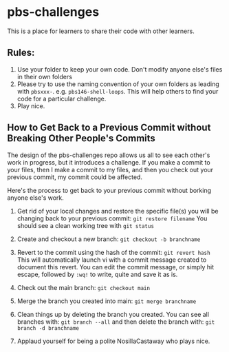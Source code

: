 # pbs-challenges
This is a place for learners to share their code with other learners.

## Rules:

1. Use your folder to keep your own code. Don't modify anyone else's files in their own folders
2. Please try to use the naming convention of your own folders as leading with `pbsxxx-`. e.g. `pbs146-shell-loops`. This will help others to find your code for a particular challenge.
3. Play nice.

## How to Get Back to a Previous Commit without Breaking Other People's Commits

The design of the pbs-challenges repo allows us all to see each other's work in progress, but it introduces a challenge. If you make a commit to your files, then I make a commit to my files,  and then you check out your previous commit, my commit could be affected.  

Here's the process to get back to your previous commit without borking anyone else's work.

1. Get rid of your local changes and restore the specific file(s) you will be changing back to your previous commit:
`git restore filename`
You should see a clean working tree with `git status`

2. Create and checkout a new branch:
`git checkout -b branchname`

3. Revert to the commit using the hash of the commit:
`git revert hash`
This will automatically launch vi with a commit message created to document this revert. You can edit the commit message, or simply hit escape, followed by `:wq!` to write, quite and save it as is.

4. Check out the main branch:
`git checkout main`

5. Merge the branch you created into main:
`git merge branchname`

6. Clean things up by deleting the branch you created. You can see all branches with:
`git branch --all`
and then delete the branch with:
`git branch -d branchname`

7. Applaud yourself for being a polite NosillaCastaway who plays nice.